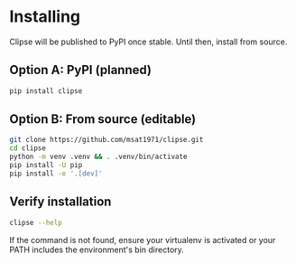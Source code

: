 # Installing

Clipse will be published to PyPI once stable. Until then, install from source.

## Option A: PyPI (planned)

```bash
pip install clipse
```

## Option B: From source (editable)

```bash
git clone https://github.com/msat1971/clipse.git
cd clipse
python -m venv .venv && . .venv/bin/activate
pip install -U pip
pip install -e '.[dev]'
```

## Verify installation

```bash
clipse --help
```

If the command is not found, ensure your virtualenv is activated or your PATH includes the environment's bin directory.
